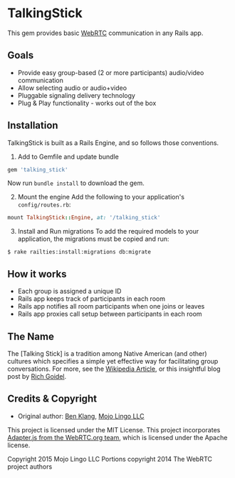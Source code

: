 # TalkingStick

This gem provides basic [WebRTC](https://webrtc.org) communication in any Rails app.


## Goals

* Provide easy group-based (2 or more participants) audio/video communication
* Allow selecting audio or audio+video
* Pluggable signaling delivery technology
* Plug & Play functionality - works out of the box

## Installation

TalkingStick is built as a Rails Engine, and so follows those conventions.

1. Add to Gemfile and update bundle
```Ruby
gem 'talking_stick'
```

Now run `bundle install` to download the gem.

2. Mount the engine
Add the following to your application's `config/routes.rb`:
```Ruby
mount TalkingStick::Engine, at: '/talking_stick'
```

3. Install and Run migrations
To add the required models to your application, the migrations must be copied and run:
```
$ rake railties:install:migrations db:migrate
```

## How it works

* Each group is assigned a unique ID
* Rails app keeps track of participants in each room
* Rails app notifies all room participants when one joins or leaves
* Rails app proxies call setup between participants in each room

## The Name

The [Talking Stick] is a tradition among Native American (and other) cultures which specifies a simple yet effective way for facilitating group conversations. For more, see the [Wikipedia Article](https://en.wikipedia.org/wiki/Talking_stick), or this insightful blog post by [Rich Goidel](http://www.dangerouskitchen.com/shut-up-and-listen/).

## Credits & Copyright

* Original author: [Ben Klang](https://twitter.com/bklang), [Mojo Lingo LLC](https://mojolingo.com)

This project is licensed under the MIT License. This project incorporates [Adapter.js from the WebRTC.org team](https://github.com/webrtc/adapter), which is licensed under the Apache license.

Copyright 2015 Mojo Lingo LLC
Portions copyright 2014 The WebRTC project authors
